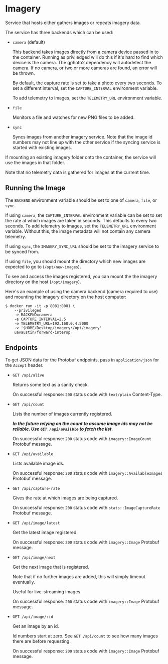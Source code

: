 # Imagery

Service that hosts either gathers images or repeats imagery data.

The service has three backends which can be used:

- `camera` (default)

  This backend takes images directly from a camera device passed in to the
  container. Running as priviledged will do this if it's hard to find which
  device is the camera. The gphoto2 dependency will autodetect the camera. If
  no camera, or two or more cameras are found, an error will be thrown.

  By default, the capture rate is set to take a photo every two seconds. To set
  a different interval, set the `CAPTURE_INTERVAL` environment variable.

  To add telemetry to images, set the `TELEMETRY_URL` environment variable.

- `file`

  Monitors a file and watches for new PNG files to be added.

- `sync`

  Syncs images from another imagery service. Note that the image id numbers may
  not line up with the other service if the syncing service is started with
  existing images.

If mounting an existing imagery folder onto the container, the service will use
the images in that folder.

Note that no telemetry data is gathered for images at the current time.

## Running the Image

The `BACKEND` environment variable should be set to one of `camera`, `file`, or
`sync`.

If using `camera`, the `CAPTURE_INTERVAL` environment variable can be set to
set the rate at which images are taken in seconds. This defaults to every two
seconds. To add telemetry to images, set the `TELEMETRY_URL` environment
variable. Without this, the image metadata will not contain any camera
telemetry.

If using `sync`, the `IMAGERY_SYNC_URL` should be set to the imagery service to
be synced from.

If using `file`, you should mount the directory which new images are expected
to go to (`/opt/new-images`).

To see and access the images registered, you can mount the the imagery
directory on the host (`/opt/imagery`).

Here's an example of using the camera backend (camera required to use) and
mounting the imagery directory on the host computer:

```
$ docker run -it -p 8081:8081 \
    --privileged
    -e BACKEND=camera
    -e CAPTURE_INTERVAL=2.5
    -e TELEMETRY_URL=192.168.0.4:5000
    -v '$HOME/Desktop/imagery:/opt/imagery'
    uavaustin/forward-interop
```

## Endpoints

To get JSON data for the Protobuf endpoints, pass in `application/json` for the
`Accept` header.

- `GET /api/alive`

  Returns some text as a sanity check.

  On successful response: `200` status code with `text/plain` Content-Type.

- `GET /api/count`

  Lists the number of images currently registered.

  ***In the future relying on the count to assume image ids may not be
  reliable. Use `GET /api/availble` to fetch the list.***

  On successful response: `200` status code with `imagery::ImageCount` Protobuf
  message.

- `GET /api/available`

  Lists available image ids.

  On successful response: `200` status code with `imagery::AvailableImages`
  Protobuf message.

- `GET /api/capture-rate`

  Gives the rate at which images are being captured.

  On successful response: `200` status code with `stats::ImageCaptureRate`
  Protobuf message.


- `GET /api/image/latest`

  Get the latest image registered.

  On successful response: `200` status code with `imagery::Image` Protobuf
  message.

- `GET /api/image/next`

  Get the next image that is registered.

  Note that if no further images are added, this will simply timeout
  eventually.

  Useful for live-streaming images.

  On successful response: `200` status code with `imagery::Image` Protobuf
  message.

- `GET /api/image/:id`

  Get an image by an id.

  Id numbers start at zero. See `GET /api/count` to see how many images there
  are before requesting.

  On successful response: `200` status code with `imagery::Image` Protobuf
  message.
